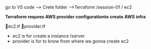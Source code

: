 go to VS code --> Crete folder 
-->Terraform /session-01 / ec2

**Terraform requres AWS provider configurationto create AWS infra**

📂ec2.tf
📂provider.tf
- ec2 is for create a instance /server
- provider is for to know from where we gonna create ec2 

